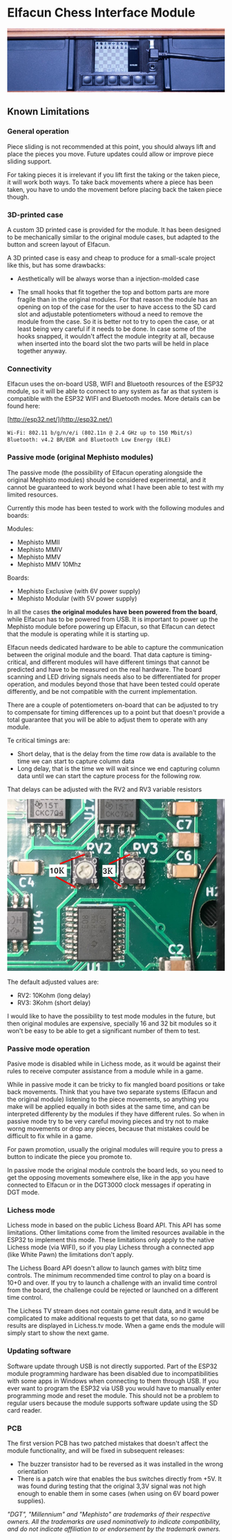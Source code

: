 # Elfacun Chess Interface Module

![Elfacun](./images/pic7.jpg)

## Known Limitations

### General operation

Piece sliding is not recommended at this point, you should always lift and place the pieces you move. Future updates could allow or improve piece sliding support.

For taking pieces it is irrelevant if you lift first the taking or the taken piece, it will work both ways. To take back movements where a piece has been taken, you have to undo the movement before placing back the taken piece though.


### 3D-printed case

A custom 3D printed case is provided for the module. It has been designed to be mechanically similar to the original module cases, but adapted to the button and screen layout of Elfacun.

A 3D printed case is easy and cheap to produce for a small-scale project like this, but has some drawbacks:

* Aesthetically will be always worse than a injection-molded case

* The small hooks that fit together the top and bottom parts are more fragile than in the original modules. For that reason the module has an opening on top of the case for the user to have access to the SD card slot and adjustable potentiometers withoud a need to remove the module from the case. So it is better not to try to open the case, or at least being very careful if it needs to be done. In case some of the hooks snapped, it wouldn't affect the module integrity at all, because when inserted into the board slot the two parts will be held in place together anyway.



### Connectivity

Elfacun uses the on-board USB, WIFI and Bluetooth resources of the ESP32 module, so it will be able to connect to any system as far as that system is compatible with the ESP32 WIFI and Bluetooth modes. More details can be found here:

[http://esp32.net/](http://esp32.net/)

    Wi-Fi: 802.11 b/g/n/e/i (802.11n @ 2.4 GHz up to 150 Mbit/s)
    Bluetooth: v4.2 BR/EDR and Bluetooth Low Energy (BLE)



### Passive mode (original Mephisto modules)

The passive mode (the possibility of Elfacun operating alongside the original Mephisto modules) should be considered experimental, and it cannot be guaranteed to work beyond what I have been able to test with my limited resources.

Currently this mode has been tested to work with the following modules and boards:

Modules:

* Mephisto MMII
* Mephisto MMIV
* Mephisto MMV
* Mephisto MMV 10Mhz

Boards:

* Mephisto Exclusive (with 6V power supply)
* Mephisto Modular (with 5V power supply)

In all the cases **the original modules have been powered from the board**, while Elfacun has to be powered from USB. It is important to power up the Mephisto module before powering up Elfacun, so that Elfacun can detect that the module is operating while it is starting up.

Elfacun needs dedicated hardware to be able to capture the communication between the original module and the board. That data capture is timing-critical, and different modules will have different timings that cannot be predicted and have to be measured on the real hardware. The board scanning and LED driving signals needs also to be differentiated for proper operation, and modules beyond those that have been tested could operate differently, and be not compatible with the current implementation.

There are a couple of potentiometers on-board that can be adjusted to try to compensate for timing differences up to a point but that doesn't provide a total guarantee that you will be able to adjust them to operate with any module.

Te critical timings are:

* Short delay, that is the delay from the time row data is available to the time we can start to capture column data
* Long delay, that is the time we will wait since we end capturing column data until we can start the capture process for the following row.

That delays can be adjusted with the RV2 and RV3 variable resistors

![alt text](./images/resistors.jpeg)

The default adjusted values are:

* RV2: 10Kohm (long delay)
* RV3: 3Kohm (short delay)

I would like to have the possibility to test mode modules in the future, but then original modules are expensive, specially 16 and 32 bit modules so it won't be easy to be able to get a significant number of them to test.



### Passive mode operation

Pasive mode is disabled while in Lichess mode, as it would be against their rules to receive computer assistance from a module while in a game.

While in passive mode it can be tricky to fix mangled board positions or take back movements. Think that you have two separate systems (Elfacun and the original module) listening to the piece movements, so anything you make will be applied equally in both sides at the same time, and can be interpreted differenty by the modules if they have different rules. So when in passive mode try to be very careful moving pieces and try not to make worng movements or drop any pieces, because that mistakes could be difficult to fix while in a game.

For pawn promotion, usually the original modules will require you to press a button to indicate the piece you promote to.

In passive mode the original module controls the board leds, so you need to get the opposing movements somewhere else, like in the app you have connected to Elfacun or in the DGT3000 clock messages if operating in DGT mode.


### Lichess mode

Lichess mode in based on the public Lichess Board API. This API has some limitations. Other limitations come from the limited resources available in the ESP32 to implement this mode. These limitations only apply to the native Lichess mode (via WIFI), so if you play Lichess through a connected app (like White Pawn) the limitations don't apply.

The Lichess Board API doesn't allow to launch games with blitz time controls. The minimum recommended time control to play on a board is 10+0 and over. If you try to launch a challenge with an invalid time control from the board, the challenge could be rejected or launched on a different time control.

The Lichess TV stream does not contain game result data, and it would be complicated to make additional requests to get that data, so no game results are displayed in Lichess.tv mode. When a game ends the module will simply start to show the next game.


### Updating software


Software update through USB is not directly supported. Part of the ESP32 module programming hardware has been disabled due to incompatibilities with some apps in Windows when connecting to them through USB. If you ever want to program the ESP32 via USB you would have to manually enter programming mode and reset the module. This should not be a problem to regular users because the module supports software update using the SD card reader.


### PCB

The first version PCB has two patched mistakes that doesn't affect the module functionality, and will be fixed in subsequent releases:

* The buzzer transistor had to be reversed as it was installed in the wrong orientation
* There is a patch wire that enables the bus switches directly from +5V. It was found during testing that the original 3,3V signal was not high enough to enable them in some cases (when using on 6V board power supplies).

_"DGT", "Millennium" and "Mephisto" are trademarks of their respective owners.
All the trademarks are used nominatively to indicate compatibility, and do not indicate affiliation to or endorsement by the trademark owners._
